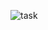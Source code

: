 ![task](https://github.com/MuhammadMustafa908/xmlf2/assets/154437456/73c83cae-bca5-468a-b551-0cac10d0da7b)
